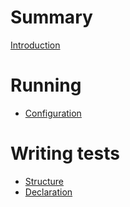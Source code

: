 # Summary

[Introduction](introduction.md)

# Running

- [Configuration](configuration.md)

# Writing tests

- [Structure](tests-structure.md)
- [Declaration](test-declaration.md)